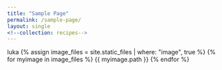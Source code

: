 ```yaml
---
title: "Sample Page"
permalink: /sample-page/
layout: single
<!--collection: recipes-->
---
```


luka
{% assign image_files = site.static_files | where: "image", true %}
{% for myimage in image_files %}
  {{ myimage.path }}
{% endfor %}
